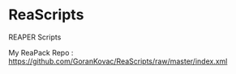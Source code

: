 # ReaScripts
REAPER Scripts

My ReaPack Repo : https://github.com/GoranKovac/ReaScripts/raw/master/index.xml
